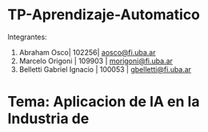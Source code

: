 # TP-Aprendizaje-Automatico
Integrantes:
1. Abraham Osco| 102256| aosco@fi.uba.ar
2. Marcelo Origoni | 109903 | morigoni@fi.uba.ar
3. Belletti Gabriel Ignacio | 100053 | gbelletti@fi.uba.ar


# Tema: Aplicacion de IA en la Industria de 
